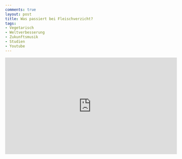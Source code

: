 ```yaml
---
comments: true
layout: post
title: Was passiert bei Fleischverzicht?
tags:
- Vegetarisch
- Weltverbesserung
- Zukunftsmusik
- Studien
- Youtube
---
```


<iframe width="560" height="315" src="http://www.youtube.com/embed/wi8rMOiOQYY" frameborder="0"> </iframe>
